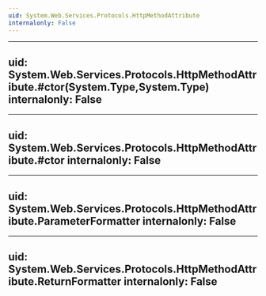 ```yaml
---
uid: System.Web.Services.Protocols.HttpMethodAttribute
internalonly: False
---
```


---
uid: System.Web.Services.Protocols.HttpMethodAttribute.#ctor(System.Type,System.Type)
internalonly: False
---

---
uid: System.Web.Services.Protocols.HttpMethodAttribute.#ctor
internalonly: False
---

---
uid: System.Web.Services.Protocols.HttpMethodAttribute.ParameterFormatter
internalonly: False
---

---
uid: System.Web.Services.Protocols.HttpMethodAttribute.ReturnFormatter
internalonly: False
---
